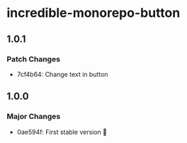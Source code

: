 # incredible-monorepo-button

## 1.0.1

### Patch Changes

- 7cf4b64: Change text in button

## 1.0.0

### Major Changes

- 0ae594f: First stable version :rocket:
